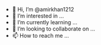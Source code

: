 - 👋 Hi, I’m @amirkhan1212
- 👀 I’m interested in ...
- 🌱 I’m currently learning ...
- 💞️ I’m looking to collaborate on ...
- 📫 How to reach me ...

<!---
amirkhan1212/amirkhan1212 is a ✨ special ✨ repository because its `README.md` (this file) appears on your GitHub profile.
You can click the Preview link to take a look at your changes.
---
https://www.facebook.com/natki143paktiawal
